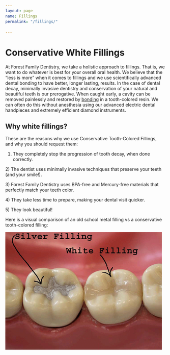 ```yaml
---
layout: page
name: Fillings
permalink: "/fillings/"

---
```

# Conservative White Fillings

At Forest Family Dentistry, we take a holistic approach to fillings. That is, we want to do whatever is best for your overall oral health. We believe that the “less is more” when it comes to fillings and we use scientifically advanced dental bonding to have better, longer lasting, results. In the case of dental decay, minimally invasive dentistry and conservation of your natural and beautiful teeth is our prerogative. When caught early, a cavity can be removed painlessly and restored by [bonding](http://en.wikipedia.org/wiki/Dental_bonding) in a tooth-colored resin. We can often do this without anesthesia using our advanced electric dental handpieces and extremely efficient diamond instruments.

## Why white fillings?

These are the reasons why we use Conservative Tooth-Colored Fillings, and why you should request them:

1) They completely stop the progression of tooth decay, when done correctly.

​2) The dentist uses minimally invasive techniques that preserve your teeth (and your smile!).

​3) Forest Family Dentistry uses BPA-free and Mercury-free materials that perfectly match your teeth color.

​4) They take less time to prepare, making your dental visit quicker.

​5) They look beautiful!

Here is a visual comparison of an old school metal filling vs a conservative tooth-colored filling:

![](/assets/uploads/fillings.gif)